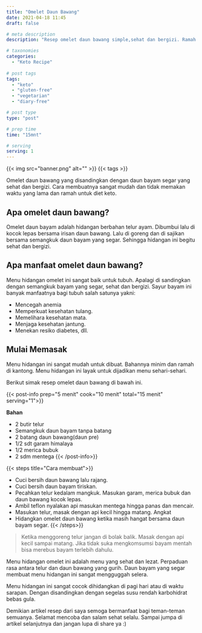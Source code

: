 ```yaml
---
title: "Omelet Daun Bawang"
date: 2021-04-18 11:45
draft: false

# meta description
description: "Resep omelet daun bawang simple,sehat dan bergizi. Ramah untuk keto dan vegetarian."

# taxonomies
categories:
  - "Keto Recipe"
  
# post tags
tags:
  - "keto"
  - "gluten-free"
  - "vegetarian"
  - "diary-free"

# post type
type: "post"

# prep time
time: "15mnt"

# serving
serving: 1
---
```


{{< img src="banner.png" alt="" >}}
{{< tags >}}

Omelet daun bawang yang disandingkan dengan daun bayam segar yang sehat dan bergizi. Cara membuatnya sangat mudah dan tidak memakan waktu yang lama dan ramah untuk diet keto.

## Apa omelet daun bawang?

Omelet daun bayam adalah hidangan berbahan telur ayam. Dibumbui lalu di kocok lepas bersama irisan daun bawang. Lalu di goreng dan di sajikan bersama semangkuk daun bayam yang segar. Sehingga hidangan ini begitu sehat dan bergizi.

## Apa manfaat omelet daun bawang?

Menu hidangan omelet ini sangat baik untuk tubuh. Apalagi di sandingkan dengan semangkuk bayam yang segar, sehat dan bergizi. Sayur bayam ini banyak manfaatnya bagi tubuh salah satunya yakni:
- Mencegah anemia
- Memperkuat kesehatan tulang.
- Memelihara kesehatan mata.
- Menjaga kesehatan jantung.
- Menekan resiko diabetes, dll.

## Mulai Memasak

Menu hidangan ini sangat mudah untuk dibuat. Bahannya minim dan ramah di kantong. Menu hidangan ini layak untuk dijadikan menu sehari-sehari. 

Berikut simak resep omelet daun bawang di bawah ini.

{{< post-info prep="5 menit" cook="10 menit" total="15 menit" serving="1">}}

__Bahan__

- 2 butir telur
- Semangkuk daun bayam tanpa batang
- 2 batang daun bawang(daun pre)
- 1/2 sdt garam himalaya
- 1/2 merica bubuk
- 2 sdm mentega
{{< /post-info>}}

{{< steps title="Cara membuat">}}
- Cuci bersih daun bawang lalu rajang.
- Cuci bersih daun bayam tiriskan.
- Pecahkan telur kedalam mangkuk. Masukan garam, merica bubuk dan daun bawang kocok lepas.
- Ambil teflon nyalakan api masukan mentega hingga panas dan mencair.
- Masukan telur, masak dengan api kecil hingga matang. Angkat
- Hidangkan omelet daun bawang ketika masih hangat bersama daun bayam segar.
{{< /steps>}}

>Ketika menggoreng telur jangan di bolak balik. Masak dengan api kecil sampai matang. Jika tidak suka mengkomsumsi bayam mentah bisa merebus bayam terlebih dahulu.

Menu hidangan omelet ini adalah menu yang sehat dan lezat. Perpaduan rasa antara telur dan daun bawang yang gurih. Daun bayam yang segar membuat menu hidangan ini sangat mengguggah selera.

Menu hidangan ini sangat cocok dihidangkan di pagi hari atau di waktu sarapan. Dengan disandingkan dengan segelas susu rendah karbohidrat bebas gula.

Demikian artikel resep dari saya semoga bermanfaat bagi teman-teman semuanya. Selamat mencoba dan salam sehat selalu. Sampai jumpa di artikel selanjutnya dan jangan lupa di share ya :)
